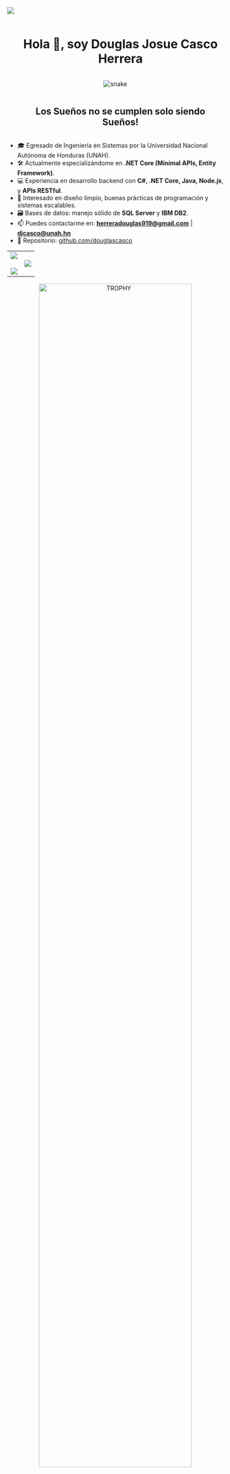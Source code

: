 <!--horizontal divider(gradiant)-->
<img src="https://user-images.githubusercontent.com/73097560/115834477-dbab4500-a447-11eb-908a-139a6edaec5c.gif">

<!--h1 without bottom border-->
<div id="user-content-toc">
  <ul align="center">
    <summary><h1 style="display: inline-block">Hola 👋, soy Douglas Josue Casco Herrera</h1></summary>
  </ul>
</div>

<!-- snake -->
<div align="center">
  <img  src="https://media.giphy.com/media/Ah3zHH7hvsSB2/giphy.gif" alt="snake" />
</div>

<!--h2 without bottom border-->
<div id="user-content-toc">
  <ul align="center">
    <summary><h2 style="display: inline-block">Los Sueños no se cumplen solo siendo Sueños! </h2></summary>
  </ul>
</div>

<!--Intro start-->
- 🎓 Egresado de Ingeniería en Sistemas por la Universidad Nacional Autónoma de Honduras (UNAH).
- 🛠 Actualmente especializándome en **.NET Core (Minimal APIs, Entity Framework)**.
- 💻 Experiencia en desarrollo backend con **C#, .NET Core, Java, Node.js**, y **APIs RESTful**.
- 🧠 Interesado en diseño limpio, buenas prácticas de programación y sistemas escalables.
- 🗃️ Bases de datos: manejo sólido de **SQL Server** y **IBM DB2**.
- 📫 Puedes contactarme en: **herreradouglas919@gmail.com** | **djcasco@unah.hn**
- 🔗 Repositorio: [github.com/douglascasco](https://github.com/douglascasco)
<!--Intro end-->

<!--- stats & Trophy (start) -->
<p align="center">
  <!--- stats (start) -->
  <table align="center">
    <tr border="none">
      <td width="50%" align="center">
        <img src="https://github-readme-stats.vercel.app/api?username=douglascasco&theme=dark&show_icons=true&count_private=true" />
        <br><br>
        <img src="https://github-readme-streak-stats.herokuapp.com/?user=douglascasco&theme=dark&hide_border=false" />
      </td>
      <td width="50%" align="center">
        <img src="https://github-readme-stats.anuraghazra1.vercel.app/api/top-langs/?username=douglascasco&theme=dark&hide_border=false&no-bg=true&no-frame=true&langs_count=10" />
      </td>
    </tr>
  </table>
</p>

<!--- trophy (start) -->
<div align="center">
  <a href="https://github.com/ryo-ma/github-profile-trophy" title="Go to Source">
    <img align="center" width=84% src="https://github-profile-trophy.vercel.app/?username=douglascasco&theme=radical&row=1&column=7&margin-h=15&margin-w=5&no-bg=true" alt="TROPHY" />
  </a>
</div>

<!--h1 without bottom border-->
<div id="user-content-toc">
  <ul align="center">
    <summary><h2 style="display: inline-block">Tecnologías que manejo 👨‍💻</h2></summary>
  </ul>
</div>

<!--tech stack icons-->
<p align="center">
  <a href="https://skillicons.dev">
    <img src="https://skillicons.dev/icons?i=cs,dotnet,java,nodejs,js,ts,py,html,css,react,sql,git,vscode" />
  </a>
</p>

<!-- Connect with me -->
<div id="user-content-toc">
  <ul align="center">
    <summary><h2 style="display: inline-block">Conecta conmigo 🤝</h2></summary>
  </ul>
</div>

<!--icons and links-->
<p align="center">
  <a href="https://www.linkedin.com/in/douglascasco/" target="_blank"><img src="https://user-images.githubusercontent.com/88904952/234979284-68c11d7f-1acc-4f0c-ac78-044e1037d7b0.png" height="50" width="50" /></a>
  <a href="https://github.com/douglascasco" target="_blank"><img src="https://cdn-icons-png.flaticon.com/512/25/25231.png" height="50" width="50" /></a>
  <a href="mailto:herreradouglas919@gmail.com"><img src="https://cdn-icons-png.flaticon.com/512/732/732200.png" height="50" width="50" /></a>
</p>

<!--profile visit count-->
<div align="center">
  <a href="https://visitcount.itsvg.in">
    <img src="https://media.giphy.com/media/O51MQ3DduOcGW6ofR3/giphy.gif" />
  </a>
</div>

<!--horizontal divider(gradiant)-->
<img src="https://user-images.githubusercontent.com/73097560/115834477-dbab4500-a447-11eb-908a-139a6edaec5c.gif">

<!--Credit-->
<p align="center"><i>Última edición: junio 2025 | Adaptado por Josue Casco</i></p>
